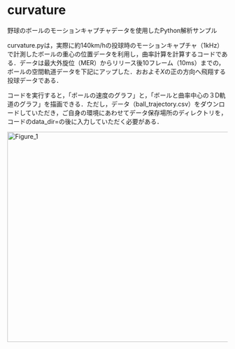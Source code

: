 # curvature
野球のボールのモーションキャプチャデータを使用したPython解析サンプル

curvature.pyは，実際に約140km/hの投球時のモーションキャプチャ（1kHz）で計測したボールの重心の位置データを利用し，曲率計算を計算するコードである．データは最大外旋位（MER）からリリース後10フレーム（10ms）までの，ボールの空間軌道データを下記にアップした．おおよそ$X$の正の方向へ飛翔する投球データである．

コードを実行すると，「ボールの速度のグラフ」と，「ボールと曲率中心の３D軌道のグラフ」を描画できる．ただし，データ（ball_trajectory.csv）をダウンロードしていただき，ご自身の環境にあわせてデータ保存場所のディレクトリを，コードのdata_dir=の後に入力していただく必要がある．

<img width="640" height="480" alt="Figure_1" src="https://github.com/user-attachments/assets/431ef70a-9b00-46f2-8235-0358837dee1c" />
